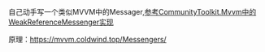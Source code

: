 自己动手写一个类似MVVM中的Messager,[参考CommunityToolkit.Mvvm中的WeakReferenceMessenger实现](https://github.com/CommunityToolkit/dotnet/blob/main/src/CommunityToolkit.Mvvm/Messaging/WeakReferenceMessenger.cs)

原理：https://mvvm.coldwind.top/Messengers/

